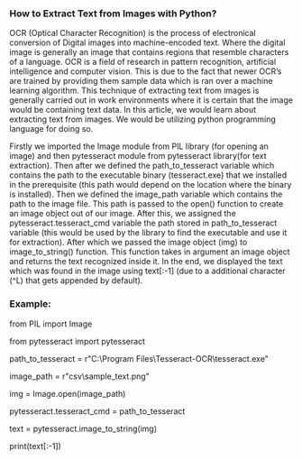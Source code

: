 ### How to Extract Text from Images with Python?

OCR (Optical Character Recognition) is the process of electronical conversion of Digital images into machine-encoded text. Where the digital image is generally an image that contains regions that resemble characters of a language. OCR is a field of research in pattern recognition, artificial intelligence and computer vision. This is due to the fact that newer OCR’s are trained by providing them sample data which is ran over a machine learning algorithm. This technique of extracting text from images is generally carried out in work environments where it is certain that the image would be containing text data. In this article, we would learn about extracting text from images. We would be utilizing python programming language for doing so. 

Firstly we imported the Image module from PIL library (for opening an image) and then pytesseract module from pytesseract library(for text extraction). Then after we defined the path_to_tesseract variable which contains the path to the executable binary (tesseract.exe) that we installed in the prerequisite (this path would depend on the location where the binary is installed). Then we defined the image_path variable which contains the path to the image file. This path is passed to the open() function to create an image object out of our image. After this, we assigned the pytesseract.tesseract_cmd variable the path stored in path_to_tesseract variable (this would be used by the library to find the executable and use it for extraction). After which we passed the image object (img) to image_to_string() function. This function takes in argument an image object and returns the text recognized inside it. In the end, we displayed the text which was found in the image using text[:-1] (due to a additional character (^L) that gets appended by default).


### Example:

from PIL import Image 

from pytesseract import pytesseract 
  
path_to_tesseract = r"C:\Program Files\Tesseract-OCR\tesseract.exe"

image_path = r"csv\sample_text.png"

img = Image.open(image_path) 

pytesseract.tesseract_cmd = path_to_tesseract 

text = pytesseract.image_to_string(img) 

print(text[:-1])

